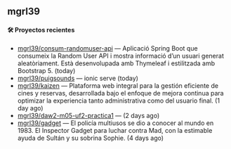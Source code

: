 ## mgrl39 












#### 🛠 Proyectos recientes

- [mgrl39/consum-randomuser-api](https://github.com/mgrl39/consum-randomuser-api) — Aplicació Spring Boot que consumeix la Random User API i mostra informació d’un usuari generat aleatòriament. Està desenvolupada amb Thymeleaf i estilitzada amb Bootstrap 5. (today)
- [mgrl39/puigsounds](https://github.com/mgrl39/puigsounds) — ionic serve (today)
- [mgrl39/kaizen](https://github.com/mgrl39/kaizen) — Plataforma web integral para la gestión eficiente de cines y reservas, desarrollada bajo el enfoque de mejora continua para optimizar la experiencia tanto administrativa como del usuario final. (1 day ago)
- [mgrl39/daw2-m05-uf2-practica1](https://github.com/mgrl39/daw2-m05-uf2-practica1) —  (2 days ago)
- [mgrl39/gadget](https://github.com/mgrl39/gadget) — El policía multiusos se dio a conocer al mundo en 1983. El Inspector Gadget para luchar contra Mad, con la estimable ayuda de Sultán y su sobrina Sophie. (4 days ago)




